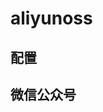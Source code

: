 # aliyunoss

## 配置

## 微信公众号

<img :src="$withBase('/image/qrcode_xiaperio_430.jpg')" style="width:250px;"/>
